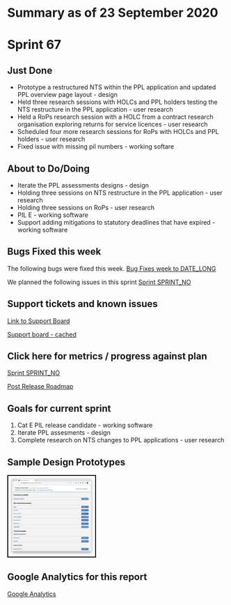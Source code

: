 # Summary as of 23 September 2020 

# Sprint 67

## Just Done
* Prototype a restructured NTS within the PPL application and updated PPL overview page layout - design
* Held three research sessions with HOLCs and PPL holders testing the NTS restructure in the PPL application - user research
* Held a RoPs research session with a HOLC from a contract research organisation exploring returns for service licences - user research 
* Scheduled four more research sessions for RoPs with HOLCs and PPL holders - user research
* Fixed issue with missing pil numbers - working softare

## About to Do/Doing
* Iterate the PPL assessments designs - design
* Holding three sessions on NTS restructure in the PPL application - user research
* Holding three sessions on RoPs - user research 
* PIL E - working software
* Support adding mitigations to statutory deadlines that have expired - working software

## Bugs Fixed this week
The following bugs were fixed this week.
[Bug Fixes week to DATE_LONG](graphs/bugs23092020.png)

We planned the following issues in this sprint 
[Sprint SPRINT_NO](graphs/sprint23092020.png)

## Support tickets and known issues
[Link to Support Board](https://collaboration.homeoffice.gov.uk/jira/secure/RapidBoard.jspa?rapidView=1717&selectedIssue=ASSB-253)

[Support board - cached](graphs/supportBoard23092020.png)

## Click here for metrics / progress against plan
[Sprint SPRINT_NO](graphs/progress23092020.png)

[Post Release Roadmap](graphs/roadmap23092020.png)

## Goals for current sprint
1. Cat E PIL release candidate - working software 
2. Iterate PPL assesments - design 
3. Complete research on NTS changes to PPL applications - user research


## Sample Design Prototypes
<a href="graphs/proto1_23092020.png"><img src="graphs/proto1_23092020.png" alt="HTML5 Icon" width="200" style="border:2px solid black"></a>
<br>

## Google Analytics for this report
[Google Analytics](graphs/GA23092020.png)

